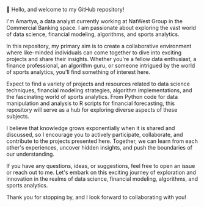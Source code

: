 👋 Hello, and welcome to my GitHub repository!

I'm Amartya, a data analyst currently working at NatWest Group in the Commercial Banking space. I am passionate about exploring the vast world of data science, financial modeling, algorithms, and sports analytics.

In this repository, my primary aim is to create a collaborative environment where like-minded individuals can come together to dive into exciting projects and share their insights. Whether you're a fellow data enthusiast, a finance professional, an algorithm guru, or someone intrigued by the world of sports analytics, you'll find something of interest here.

Expect to find a variety of projects and resources related to data science techniques, financial modeling strategies, algorithm implementations, and the fascinating world of sports analytics. From Python code for data manipulation and analysis to R scripts for financial forecasting, this repository will serve as a hub for exploring diverse aspects of these subjects.

I believe that knowledge grows exponentially when it is shared and discussed, so I encourage you to actively participate, collaborate, and contribute to the projects presented here. Together, we can learn from each other's experiences, uncover hidden insights, and push the boundaries of our understanding.

If you have any questions, ideas, or suggestions, feel free to open an issue or reach out to me. Let's embark on this exciting journey of exploration and innovation in the realms of data science, financial modeling, algorithms, and sports analytics.

Thank you for stopping by, and I look forward to collaborating with you!

<!---
amartyasanyal12/amartyasanyal12 is a ✨ special ✨ repository because its `README.md` (this file) appears on your GitHub profile.
You can click the Preview link to take a look at your changes.
--->
